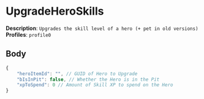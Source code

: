 # UpgradeHeroSkills

**Description**: `Upgrades the skill level of a hero (+ pet in old versions)` \
**Profiles**: `profile0`

## Body

```js
{
    "heroItemId": "", // GUID of Hero to Upgrade
    "bIsInPit": false, // Whether the Hero is in the Pit
    "xpToSpend": 0 // Amount of Skill XP to spend on the Hero
}
```
